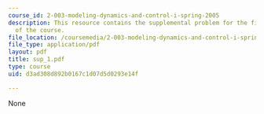 ```yaml
---
course_id: 2-003-modeling-dynamics-and-control-i-spring-2005
description: This resource contains the supplemental problem for the first assignment
  of the course.
file_location: /coursemedia/2-003-modeling-dynamics-and-control-i-spring-2005/d3ad308d892b0167c1d07d5d0293e14f_sup_1.pdf
file_type: application/pdf
layout: pdf
title: sup_1.pdf
type: course
uid: d3ad308d892b0167c1d07d5d0293e14f

---
```

None